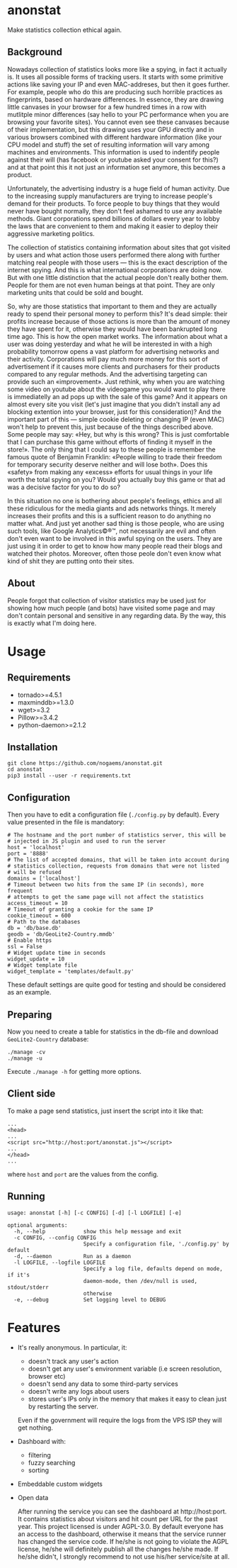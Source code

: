 # anonstat
Make statistics collection ethical again.

## Background
Nowadays collection of statistics looks more like a spying, in fact it actually is. It uses all possible forms of tracking users. It starts with some primitive actions like saving your IP and even MAC-addreses, but then it goes further. For example, people who do this are producing such horrible practices as fingerprints, based on hardware differences. In essence, they are drawing little canvases in your browser for a few hundred times in a row with mutlitple minor differences (say hello to your PC performance when you are browsing your favorite sites). You cannot even see these canvases because of their implementation, but this drawing uses your GPU directly and in various browsers combined with different hardware information (like your CPU model and stuff) the set of resulting information will vary among machines and environments. This information is used to indentify people against their will (has facebook or youtube asked your consent for this?) and at that point this it not just an information set anymore, this becomes a product.

Unfortunately, the advertising industry is a huge field of human activity. Due to the increasing supply manufacturers are trying to increase people's demand for their products. To force people to buy things that they would never have bought normally, they don't feel ashamed to use any available methods. Giant corporations spend billions of dollars every year to lobby the laws that are convenient to them and making it easier to deploy their aggressive marketing politics.

The collection of statistics containing information about sites that got visited by users and what action those users performed there along with further matching real people with those users — this is the exact description of the internet spying. And this is what international corporations are doing now. But with one little distinction that the actual people don't really bother them. People for them are not even human beings at that point. They are only marketing units that could be sold and bought.

So, why are those statistics that important to them and they are actually ready to spend their personal money to perform this? It's dead simple: their profits increase because of those actions is more than the amount of money they have spent for it, otherwise they would have been bankrupted long time ago. This is how the open market works. The information about what a user was doing yesterday and what he will be interested in with a high probability tomorrow opens a vast platform for advertising networks and their activity. Corporations will pay much more money for this sort of advertisement if it causes more clients and purchasers for their products compared to any regular methods. And the advertising targeting can provide such an «improvement». Just rethink, why when you are watching some video on youtube about the videogame you would want to play there is immediatelly an ad pops up with the sale of this game? And it appears on almost every site you visit (let's just imagine that you didn't install any ad blocking extention into your browser, just for this consideration)? And the important part of this — simple cookie deleting or changing IP (even MAC) won't help to prevent this, just because of the things described above. Some people may say: «Hey, but why is this wrong? This is just comfortable that I can purchase this game  without efforts of finding it myself in the store!». The only thing that I could say to these people is remember the famous quote of Benjamin Franklin: «People willing to trade their freedom for temporary security deserve neither and will lose both». Does this «safety» from making  any «excess» efforts for usual things in your life worth the total spying on you? Would you actually buy this game or that ad was a decisive factor for you to do so?

In this situation no one is bothering about people's feelings, ethics and all these ridiculous for the media giants and ads networks things. It merely increases their profits and this is a sufficient reason to do anything no matter what. And just yet another sad thing is those people, who are using such tools, like Google Analytics©®™, not necessarily are evil and often don't even want to be involved in this awful spying on the users. They are just using it in order to get to know how many people read their blogs and watched their photos. Moreover, often those peole don't even know what kind of shit they are putting onto their sites.

## About
People forgot that collection of visitor statistics may be used just for showing how much people (and bots) have visited some page and may don't contain personal and sensitive in any regarding data. By the way, this is exactly what I'm doing here.

# Usage

## Requirements

* tornado>=4.5.1
* maxminddb>=1.3.0
* wget>=3.2
* Pillow>=3.4.2
* python-daemon>=2.1.2

## Installation

```
git clone https://github.com/nogaems/anonstat.git
cd anonstat
pip3 install --user -r requirements.txt
```

## Configuration

Then you have to edit a configuration file (`./config.py` by default). Every value presented in the file is mandatory:

```
# The hostname and the port number of statistics server, this will be
# injected in JS plugin and used to run the server
host = 'localhost'
port = '8888'
# The list of accepted domains, that will be taken into account during
# statistics collection, requests from domains that were not listed
# will be refused
domains = ['localhost']
# Timeout between two hits from the same IP (in seconds), more frequent
# attempts to get the same page will not affect the statistics
access_timeout = 10
# Timeout of granting a cookie for the same IP
cookie_timeout = 600
# Path to the databases
db = 'db/base.db'
geodb = 'db/GeoLite2-Country.mmdb'
# Enable https
ssl = False
# Widget update time in seconds
widget_update = 10
# Widget template file
widget_template = 'templates/default.py'
```

These default settings are quite good for testing and should be considered as an example.

## Preparing

Now you need to create a table for statistics in the db-file and download `GeoLite2-Country` database:

```
./manage -cv
./manage -u
```

Execute `./manage -h` for getting more options.

## Client side

To make a page send statistics, just insert the script into it like that:

```
...
<head>
...
<script src="http://host:port/anonstat.js"></script>
...
</head>
...

```

where `host` and `port` are the values from the config.

## Running

```
usage: anonstat [-h] [-c CONFIG] [-d] [-l LOGFILE] [-e]

optional arguments:
  -h, --help            show this help message and exit
  -c CONFIG, --config CONFIG
                        Specify a configuration file, './config.py' by default
  -d, --daemon          Run as a daemon
  -l LOGFILE, --logfile LOGFILE
                        Specify a log file, defaults depend on mode, if it's
                        daemon-mode, then /dev/null is used, stdout/stderr
                        otherwise
  -e, --debug           Set logging level to DEBUG
```

# Features

* It's really anonymous. In particular, it:
    * doesn't track any user's action
    * doesn't get any user's environment variable (i.e screen resolution, browser etc)
    * doesn't send any data to some third-party services
    * doesn't write any logs about users
    * stores user's IPs only in the memory that makes it easy to clean just by restarting the server.

    Even if the government will require the logs from the VPS ISP they will get nothing.
* Dashboard with:
    * filtering
    * fuzzy searching
    * sorting
* Embeddable custom widgets
* Open data

   After running the service you can see the dashboard at http://host:port. It contains statistics about visitors and hit count per URL for the past year.
   This project licensed is under AGPL-3.0. By default everyone has an access to the dashboard, otherwise it means that the service runner has changed the service code. If he/she is not going to violate the AGPL license, he/she will definitely publish all the changes he/she made. If he/she didn't, I strongly recommend to not use his/her service/site at all.
